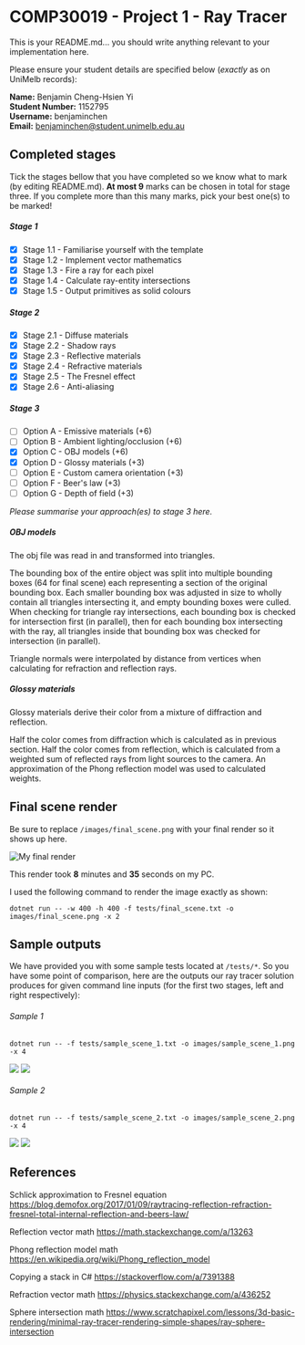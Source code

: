 # COMP30019 - Project 1 - Ray Tracer

This is your README.md... you should write anything relevant to your
implementation here.

Please ensure your student details are specified below (*exactly* as on UniMelb
records):

**Name:** Benjamin Cheng-Hsien Yi \
**Student Number:** 1152795 \
**Username:** benjaminchen \
**Email:** benjaminchen@student.unimelb.edu.au

## Completed stages

Tick the stages bellow that you have completed so we know what to mark (by
editing README.md). **At most 9** marks can be chosen in total for stage
three. If you complete more than this many marks, pick your best one(s) to be
marked!

<!---
Tip: To tick, place an x between the square brackes [ ], like so: [x]
-->

##### Stage 1

- [x] Stage 1.1 - Familiarise yourself with the template
- [x] Stage 1.2 - Implement vector mathematics
- [x] Stage 1.3 - Fire a ray for each pixel
- [x] Stage 1.4 - Calculate ray-entity intersections
- [x] Stage 1.5 - Output primitives as solid colours

##### Stage 2

- [x] Stage 2.1 - Diffuse materials
- [x] Stage 2.2 - Shadow rays
- [x] Stage 2.3 - Reflective materials
- [x] Stage 2.4 - Refractive materials
- [x] Stage 2.5 - The Fresnel effect
- [x] Stage 2.6 - Anti-aliasing

##### Stage 3

- [ ] Option A - Emissive materials (+6)
- [ ] Option B - Ambient lighting/occlusion (+6)
- [x] Option C - OBJ models (+6)
- [x] Option D - Glossy materials (+3)
- [ ] Option E - Custom camera orientation (+3)
- [ ] Option F - Beer's law (+3)
- [ ] Option G - Depth of field (+3)

*Please summarise your approach(es) to stage 3 here.*
##### OBJ models
The obj file was read in and transformed into triangles.

The bounding box of the entire object was split into multiple
bounding boxes (64 for final scene) each representing a section
of the original bounding box. Each smaller bounding box was adjusted
in size to wholly contain all triangles intersecting it, and empty
bounding boxes were culled. When checking for triangle ray intersections,
each bounding box is checked for intersection first (in parallel), then
for each bounding box intersecting with the ray, all triangles inside
that bounding box was checked for intersection (in parallel).

Triangle normals were interpolated by distance from vertices when calculating
for refraction and reflection rays.
##### Glossy materials
Glossy materials derive their color from a mixture of diffraction and reflection.

Half the color comes from diffraction which is calculated as in previous section.
Half the color comes from reflection, which is calculated from a weighted sum of
reflected rays from light sources to the camera. An approximation of the Phong
reflection model was used to calculated weights.
## Final scene render

Be sure to replace ```/images/final_scene.png``` with your final render so it
shows up here.

![My final render](images/final_scene.png)

This render took **8** minutes and **35** seconds on my PC.

I used the following command to render the image exactly as shown:

```
dotnet run -- -w 400 -h 400 -f tests/final_scene.txt -o images/final_scene.png -x 2
```

## Sample outputs

We have provided you with some sample tests located at ```/tests/*```. So you
have some point of comparison, here are the outputs our ray tracer solution
produces for given command line inputs (for the first two stages, left and right
respectively):

###### Sample 1

```
dotnet run -- -f tests/sample_scene_1.txt -o images/sample_scene_1.png -x 4
```

<p float="left">
  <img src="images/sample_scene_1_s1.png" />
  <img src="images/sample_scene_1_s2.png" /> 
</p>

###### Sample 2

```
dotnet run -- -f tests/sample_scene_2.txt -o images/sample_scene_2.png -x 4
```

<p float="left">
  <img src="images/sample_scene_2_s1.png" />
  <img src="images/sample_scene_2_s2.png" /> 
</p>

## References

Schlick approximation to Fresnel equation
https://blog.demofox.org/2017/01/09/raytracing-reflection-refraction-fresnel-total-internal-reflection-and-beers-law/

Reflection vector math
https://math.stackexchange.com/a/13263

Phong reflection model math
https://en.wikipedia.org/wiki/Phong_reflection_model

Copying a stack in C#
https://stackoverflow.com/a/7391388

Refraction vector math
https://physics.stackexchange.com/a/436252

Sphere intersection math
https://www.scratchapixel.com/lessons/3d-basic-rendering/minimal-ray-tracer-rendering-simple-shapes/ray-sphere-intersection